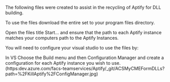 The following files were created to assist in the recycling of Aptify for DLL building.

To use the files download the entire set to your program files directory.

Open the files title Start... and ensure that the path to each Aptify instance matches your computers path to the Aptify Instances.

You will need to configure your visual studio to use the files by:

In VS Choose the Build menu and then Configuration Manager and create a configuration for each Aptify instance you wish to use.
(https:dev.azure.com/facs-teamservices/Aptify/_git/ACSMyCMEFormDLLs?path=%2FKillAptify%2FConfigManager.jpg)


